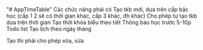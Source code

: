 "# AppTimeTable"
Các chức năng phải có
Tạo tkb mới, dựa trên cấp bậc học (cấp 1 2 sẽ có thời gian khác, cấp 3 khác, đh khác)
Cho phép tự tạo tkb dựa trên thời gian
Tạo thời khóa biểu theo tiết
Thông báo học trước 5-10p
Todo list
Tạo lịch theo ngày tháng

Tạo thì phải cho phép xóa, sửa

